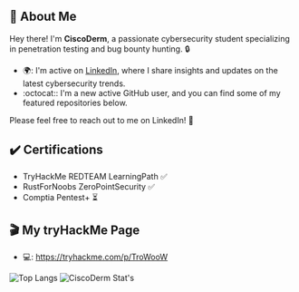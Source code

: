 ## :wave: About Me

Hey there! I'm **CiscoDerm**, a passionate cybersecurity student specializing in penetration testing and bug bounty hunting. :lock:

- 🌍: I'm active on [LinkedIn](https://www.linkedin.com/in/maxim-dufosse-0710b5220/), where I share insights and updates on the latest cybersecurity trends.
- :octocat:: I'm a new active GitHub user, and you can find some of my featured repositories below.

Please feel free to reach out to me on LinkedIn! :rocket:

## :heavy_check_mark: Certifications

- TryHackMe REDTEAM LearningPath :white_check_mark:
- RustForNoobs ZeroPointSecurity :white_check_mark:
- Comptia Pentest+ :hourglass_flowing_sand:

## :clapper: My tryHackMe Page

- 💻: https://tryhackme.com/p/TroWooW

![Top Langs](https://github-readme-stats.vercel.app/api/top-langs/?username=CiscoDerm&hide_progress=vue)  ![CiscoDerm Stat's](https://github-readme-stats.vercel.app/api?username=CiscoDerm&show_icons=true&theme=vue)    

